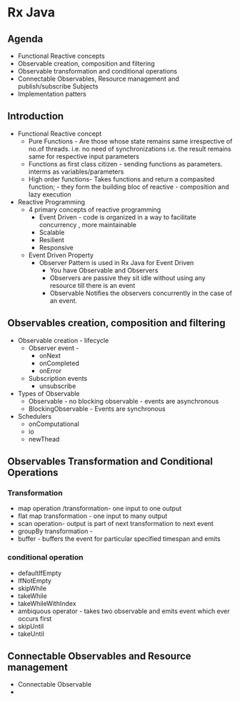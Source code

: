 # Rx Java

## Agenda
- Functional Reactive concepts
- Observable creation, composition and filtering
- Observable transformation and conditional operations
- Connectable Observables, Resource management and publish/subscribe Subjects
- Implementation patters

## Introduction
- Functional Reactive concept
    - Pure Functions - Are those whose state remains same irrespective of no.of threads. i.e. no need of synchronizations  i.e. the result remains same for respective input parameters
    - Functions as first class citizen - sending functions as parameters. interms as variables/parameters
    - High order functions- Takes functions and return a compasited function; - they form the building bloc of reactive - composition and lazy execution
- Reactive Programming
    - 4 primary concepts of reactive programming
        - Event Driven - code is organized in a way to facilitate concurrency , more maintainable
        - Scalable
        - Resilient 
        - Responsive 
    - Event Driven Property 
        - Observer Pattern is used in Rx Java for Event Driven
            - You have Observable and Observers
            - Observers are passive they sit idle without using any resource till there is an event 
            - Observable Notifies the observers concurrently in the case of an event.
## Observables creation, composition and filtering
- Observable creation - lifecycle
    - Observer event -
        - onNext
        - onCompleted
        - onError
    - Subscription events
        - unsubscribe
- Types of Observable
    - Observable - no blocking observable - events are asynchronous
    - BlockingObservable - Events are synchronous
- Schedulers
    - onComputational
    - io
    - newThead

## Observables Transformation and Conditional Operations
### Transformation
- map operation /transformation- one input to one output
- flat map transformation - one input to many output
- scan operation- output is part of next transformation to next event 
- groupBy transformation -
- buffer  - buffers the event for particular specified timespan and emits
### conditional operation
- defaultIfEmpty
- IfNotEmpty
- skipWhile
- takeWhile
- takeWhileWithIndex
- ambiquous operator - takes two observable and emits event which ever occurs first
- skipUntil
- takeUntil

## Connectable Observables and Resource management
- Connectable Observable
- 